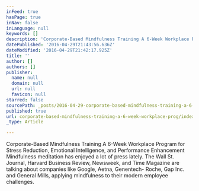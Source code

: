 ```yaml
---
inFeed: true
hasPage: true
inNav: false
inLanguage: null
keywords: []
description: 'Corporate-Based Mindfulness Training A 6-Week Workplace Program for Stress Reduction, Emotional Intelligence, and Performance Enhancement Mindfulness meditation has enjoyed a lot of press lately. The Wall St. Journal, Harvard Business Review, Newsweek, and Time Magazine are talking about companies like Google, Aetna, Genentech- Roche, Gap Inc. and General Mills, applying mindfulness to their modern employee challenges. '
datePublished: '2016-04-29T21:43:56.636Z'
dateModified: '2016-04-29T21:42:17.925Z'
title: ''
author: []
authors: []
publisher:
  name: null
  domain: null
  url: null
  favicon: null
starred: false
sourcePath: _posts/2016-04-29-corporate-based-mindfulness-training-a-6-week-workplace-prog.md
published: true
url: corporate-based-mindfulness-training-a-6-week-workplace-prog/index.html
_type: Article

---
```

Corporate-Based Mindfulness Training A 6-Week Workplace Program for Stress Reduction, Emotional Intelligence, and Performance Enhancement Mindfulness meditation has enjoyed a lot of press lately. The Wall St. Journal, Harvard Business Review, Newsweek, and Time Magazine are talking about companies like Google, Aetna, Genentech- Roche, Gap Inc. and General Mills, applying mindfulness to their modern employee challenges.